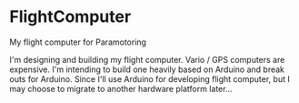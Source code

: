 # FlightComputer
My flight computer for Paramotoring

I'm designing and building my flight computer. Vario / GPS computers are expensive. I'm intending to build one heavily based on Arduino and break outs for Arduino. Since I'll use Arduino for developing flight computer, but I may choose to migrate to another hardware platform later...

